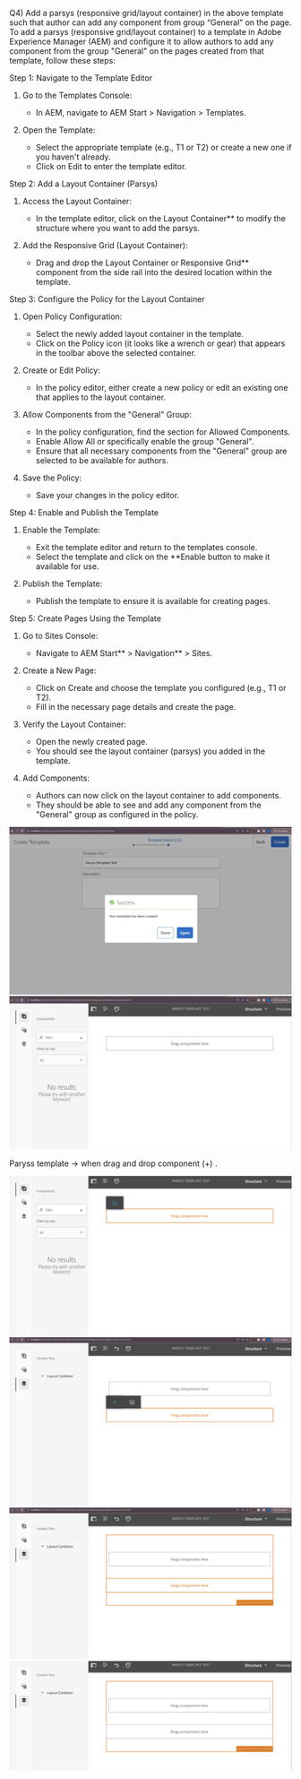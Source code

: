 Q4) Add a parsys (responsive grid/layout container) in the above template such that author can add any component from group “General” on the page.
To add a parsys (responsive grid/layout container) to a template in Adobe Experience Manager (AEM) and configure it to allow authors to add any component from the group "General" on the pages created from that template, follow these steps:

Step 1: Navigate to the Template Editor

1. Go to the Templates Console:
    - In AEM, navigate to AEM Start > Navigation > Templates.

2. Open the Template:
    - Select the appropriate template (e.g., T1 or T2) or create a new one if you haven't already.
    - Click on Edit to enter the template editor.

Step 2: Add a Layout Container (Parsys)

1. Access the Layout Container:
    - In the template editor, click on the Layout Container** to modify the structure where you want to add the parsys.

2. Add the Responsive Grid (Layout Container):
    - Drag and drop the Layout Container or Responsive Grid** component from the side rail into the desired location within the template.

Step 3: Configure the Policy for the Layout Container

1. Open Policy Configuration:
    - Select the newly added layout container in the template.
    - Click on the Policy icon (it looks like a wrench or gear) that appears in the toolbar above the selected container.

2. Create or Edit Policy:
    - In the policy editor, either create a new policy or edit an existing one that applies to the layout container.

3. Allow Components from the "General" Group:
    - In the policy configuration, find the section for Allowed Components.
    - Enable Allow All or specifically enable the group "General".
    - Ensure that all necessary components from the "General" group are selected to be available for authors.

4. Save the Policy:
    - Save your changes in the policy editor.

Step 4: Enable and Publish the Template

1. Enable the Template:
    - Exit the template editor and return to the templates console.
    - Select the template and click on the **Enable button to make it available for use.

2. Publish the Template:
    - Publish the template to ensure it is available for creating pages.

Step 5: Create Pages Using the Template

1. Go to Sites Console:
    - Navigate to AEM Start** > Navigation** > Sites.

2. Create a New Page:
    - Click on Create and choose the template you configured (e.g., T1 or T2).
    - Fill in the necessary page details and create the page.

3. Verify the Layout Container:
    - Open the newly created page.
    - You should see the layout container (parsys) you added in the template.

4. Add Components:
    - Authors can now click on the layout container to add components.
    - They should be able to see and add any component from the "General" group as configured in the policy.

![img_49.png](img_49.png)
![img_50.png](img_50.png)

Paryss template -> when drag and drop component (+) .

![img_51.png](img_51.png)
![img_52.png](img_52.png)
![img_53.png](img_53.png)
![img_54.png](img_54.png)
